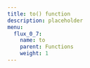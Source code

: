 ```yaml
---
title: to() function
description: placeholder
menu:
  flux_0_7:
    name: to
    parent: Functions
    weight: 1
---
```

